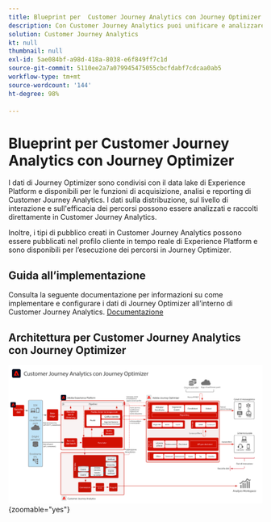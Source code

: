 ```yaml
---
title: Blueprint per  Customer Journey Analytics con Journey Optimizer
description: Con Customer Journey Analytics puoi unificare e analizzare dati e comportamenti dei clienti dall’intero percorso del cliente, inclusi i dati di consegna e interazione provenienti da Journey Optimizer.
solution: Customer Journey Analytics
kt: null
thumbnail: null
exl-id: 5ae084bf-a98d-418a-8038-e6f849ff7c1d
source-git-commit: 5110ee2a7a079945475055cbcfdabf7cdcaa0ab5
workflow-type: tm+mt
source-wordcount: '144'
ht-degree: 98%

---
```


# Blueprint per  Customer Journey Analytics con Journey Optimizer 

I dati di Journey Optimizer sono condivisi con il data lake di Experience Platform e disponibili per le funzioni di acquisizione, analisi e reporting di Customer Journey Analytics. I dati sulla distribuzione, sul livello di interazione e sull&#39;efficacia dei percorsi possono essere analizzati e raccolti direttamente in Customer Journey Analytics.

Inoltre, i tipi di pubblico creati in Customer Journey Analytics possono essere pubblicati nel profilo cliente in tempo reale di Experience Platform e sono disponibili per l’esecuzione dei percorsi in Journey Optimizer.

## Guida all’implementazione

Consulta la seguente documentazione per informazioni su come implementare e configurare i dati di Journey Optimizer all’interno di Customer Journey Analytics. [Documentazione](https://experienceleague.adobe.com/docs/journey-optimizer/using/reporting/reports/sharing-overview.html?lang=it)

## Architettura per Customer Journey Analytics con Journey Optimizer

![Diagramma dell’architettura](assets/CJA_AJO.svg){zoomable=&quot;yes&quot;}
